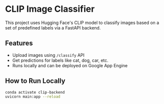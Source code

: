# CLIP Image Classifier

This project uses Hugging Face's CLIP model to classify images based on a set of predefined labels via a FastAPI backend.

## Features
- Upload images using `/classify` API
- Get predictions for labels like cat, dog, car, etc.
- Runs locally and can be deployed on Google App Engine

## How to Run Locally

```bash
conda activate clip-backend
uvicorn main:app --reload
